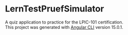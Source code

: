 # LernTestPruefSimulator

A quiz application to practice for the LPIC-101 certification. <br>
This project was generated with [Angular CLI](https://github.com/angular/angular-cli) version 15.0.1.
